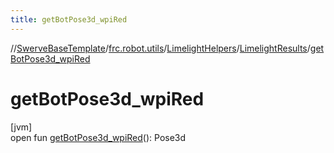 ```yaml
---
title: getBotPose3d_wpiRed
---
```

//[SwerveBaseTemplate](../../../../index.html)/[frc.robot.utils](../../index.html)/[LimelightHelpers](../index.html)/[LimelightResults](index.html)/[getBotPose3d_wpiRed](get-bot-pose3d_wpi-red.html)



# getBotPose3d_wpiRed



[jvm]\
open fun [getBotPose3d_wpiRed](get-bot-pose3d_wpi-red.html)(): Pose3d




